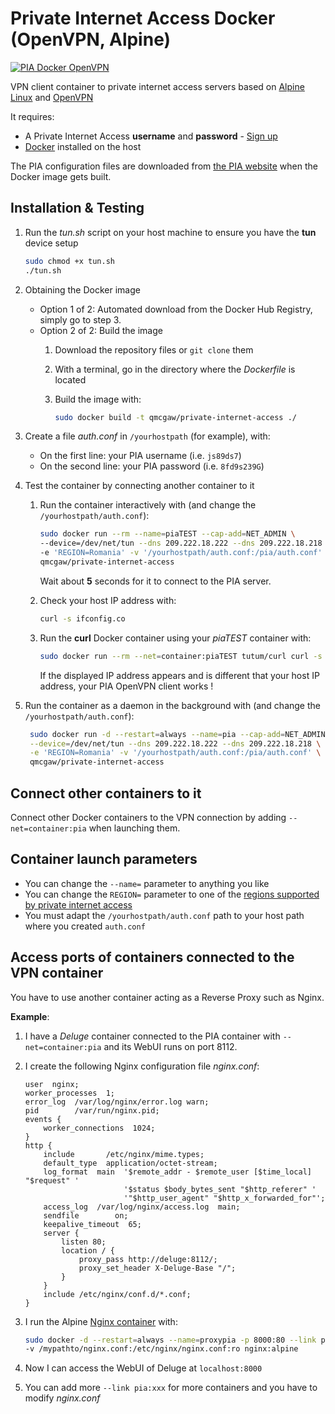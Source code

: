 # Private Internet Access Docker (OpenVPN, Alpine)

[![PIA Docker OpenVPN](https://github.com/qdm12/private-internet-access-docker/raw/master/readme/title.png)](https://hub.docker.com/r/qmcgaw/private-internet-access/)

VPN client container to private internet access servers based on [Alpine Linux](https://alpinelinux.org/) and [OpenVPN](https://openvpn.net/)

It requires:
- A Private Internet Access **username** and **password** - [Sign up](https://www.privateinternetaccess.com/pages/buy-vpn/)
- [Docker](https://docs.docker.com/install/) installed on the host

The PIA configuration files are downloaded from [the PIA website](https://www.privateinternetaccess.com/openvpn/openvpn.zip) when the Docker image gets built.

## Installation & Testing

1. Run the *tun.sh* script on your host machine to ensure you have the **tun** device setup

    ```bash
    sudo chmod +x tun.sh
    ./tun.sh
    ```

2. Obtaining the Docker image
    - Option 1 of 2: Automated download from the Docker Hub Registry, simply go to step 3.
    - Option 2 of 2: Build the image
        1. Download the repository files or `git clone` them
        2. With a terminal, go in the directory where the *Dockerfile* is located
        3. Build the image with:

            ```bash
            sudo docker build -t qmcgaw/private-internet-access ./
            ```

3. Create a file *auth.conf* in `/yourhostpath` (for example), with:
    - On the first line: your PIA username (i.e. `js89ds7`)
    - On the second line: your PIA password (i.e. `8fd9s239G`)
4. Test the container by connecting another container to it
    1. Run the container interactively with (and change the `/yourhostpath/auth.conf`):

        ```bash
        sudo docker run --rm --name=piaTEST --cap-add=NET_ADMIN \
        --device=/dev/net/tun --dns 209.222.18.222 --dns 209.222.18.218 \
        -e 'REGION=Romania' -v '/yourhostpath/auth.conf:/pia/auth.conf' \
        qmcgaw/private-internet-access
        ```

        Wait about **5** seconds for it to connect to the PIA server.
    2. Check your host IP address with:

        ```bash
        curl -s ifconfig.co
        ```

    3. Run the **curl** Docker container using your *piaTEST* container with:

        ```bash
        sudo docker run --rm --net=container:piaTEST tutum/curl curl -s ifconfig.co
        ```

        If the displayed IP address appears and is different that your host IP address, your PIA OpenVPN client works !    
5. Run the container as a daemon in the background with (and change the `/yourhostpath/auth.conf`):

   ```bash
    sudo docker run -d --restart=always --name=pia --cap-add=NET_ADMIN \
    --device=/dev/net/tun --dns 209.222.18.222 --dns 209.222.18.218 \
    -e 'REGION=Romania' -v '/yourhostpath/auth.conf:/pia/auth.conf' \
    qmcgaw/private-internet-access
    ```

## Connect other containers to it

Connect other Docker containers to the VPN connection by adding `--net=container:pia` when launching them.

## Container launch parameters

- You can change the `--name=` parameter to anything you like
- You can change the `REGION=` parameter to one of the [regions supported by private internet access](https://www.privateinternetaccess.com/pages/network/)
- You must adapt the `/yourhostpath/auth.conf` path to your host path where you created `auth.conf`

## Access ports of containers connected to the VPN container

You have to use another container acting as a Reverse Proxy such as Nginx. 

**Example**:

1. I have a *Deluge* container connected to the PIA container with `--net=container:pia` and its WebUI runs on port 8112.
2. I create the following Nginx configuration file *nginx.conf*:

    ```
    user  nginx;
    worker_processes  1;
    error_log  /var/log/nginx/error.log warn;
    pid        /var/run/nginx.pid;
    events {
        worker_connections  1024;
    }
    http {
        include       /etc/nginx/mime.types;
        default_type  application/octet-stream;
        log_format  main  '$remote_addr - $remote_user [$time_local] "$request" '
                          '$status $body_bytes_sent "$http_referer" '
                          '"$http_user_agent" "$http_x_forwarded_for"';
        access_log  /var/log/nginx/access.log  main;
        sendfile        on;
        keepalive_timeout  65;
        server {
            listen 80;
            location / {
                proxy_pass http://deluge:8112/;
                proxy_set_header X-Deluge-Base "/";
            }
        }
        include /etc/nginx/conf.d/*.conf;
    }
    ```

3. I run the Alpine [Nginx container](https://hub.docker.com/_/nginx/) with:

    ```bash
    sudo docker -d --restart=always --name=proxypia -p 8000:80 --link pia:deluge \
    -v /mypathto/nginx.conf:/etc/nginx/nginx.conf:ro nginx:alpine
    ```
    
4. Now I can access the WebUI of Deluge at `localhost:8000`
5. You can add more `--link pia:xxx` for more containers and you have to modify *nginx.conf*
